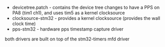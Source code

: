 * devicetree.patch - contains the device tree changes to have a PPS on PA8 (tim1 ch1), and uses tim5 as a kernel clocksource
* clocksource-stm32 - provides a kernel clocksource (provides the wall clock time)
* pps-stm32 - hardware pps timestamp capture driver

both drivers are built on top of the stm32-timers mfd driver
